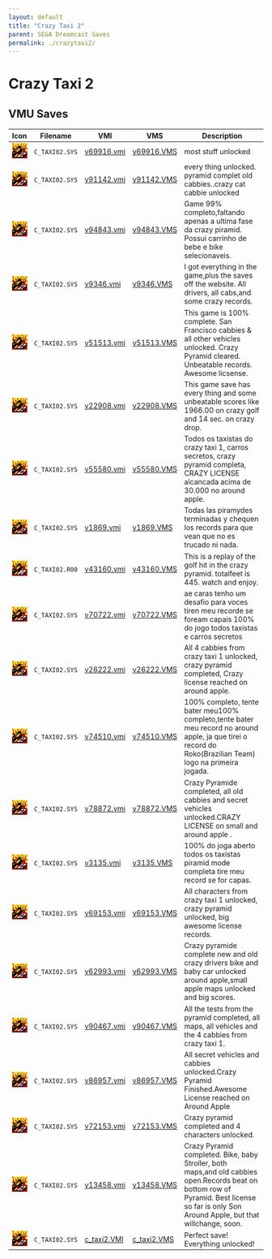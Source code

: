 ```yaml
---
layout: default
title: "Crazy Taxi 2"
parent: SEGA Dreamcast Saves
permalink: ./crazytaxi2/
---
```

# Crazy Taxi 2

## VMU Saves

| Icon | Filename | VMI | VMS | Description |
|------|----------|-----|-----|-------------|
| ![Crazy Taxi 2](../icons/C_TAXI02.SYS.GIF) | `C_TAXI02.SYS` | [v69916.vmi](v69916.vmi) | [v69916.VMS](v69916.VMS) | most stuff unlocked  |
| ![Crazy Taxi 2](../icons/C_TAXI02.SYS.GIF) | `C_TAXI02.SYS` | [v91142.vmi](v91142.vmi) | [v91142.VMS](v91142.VMS) | every thing unlocked. pyramid complet old cabbies..crazy cat cabbie unlocked  |
| ![Crazy Taxi 2](../icons/C_TAXI02.SYS.GIF) | `C_TAXI02.SYS` | [v94843.vmi](v94843.vmi) | [v94843.VMS](v94843.VMS) | Game 99% completo,faltando apenas a ultima fase da crazy piramid. Possui carrinho de bebe e bike selecionaveis.  |
| ![Crazy Taxi 2](../icons/C_TAXI02.SYS.GIF) | `C_TAXI02.SYS` | [v9346.vmi](v9346.vmi) | [v9346.VMS](v9346.VMS) | I got everything in the game,plus the saves off the website.  All drivers, all cabs,and some crazy records.  |
| ![Crazy Taxi 2](../icons/C_TAXI02.SYS.GIF) | `C_TAXI02.SYS` | [v51513.vmi](v51513.vmi) | [v51513.VMS](v51513.VMS) | This game is 100% complete. San Francisco cabbies & all other vehicles unlocked. Crazy Pyramid cleared. Unbeatable records. Awesome licsense.  |
| ![Crazy Taxi 2](../icons/C_TAXI02.SYS.GIF) | `C_TAXI02.SYS` | [v22908.vmi](v22908.vmi) | [v22908.VMS](v22908.VMS) | This game save has every thing and some unbeatable scores like 1966.00 on crazy golf and 14 sec. on crazy drop.   |
| ![Crazy Taxi 2](../icons/C_TAXI02.SYS.GIF) | `C_TAXI02.SYS` | [v55580.vmi](v55580.vmi) | [v55580.VMS](v55580.VMS) | Todos os taxistas do crazy taxi 1, carros secretos, crazy pyramid completa, CRAZY LICENSE alcancada acima de 30.000 no around apple.  |
| ![Crazy Taxi 2](../icons/C_TAXI02.SYS.GIF) | `C_TAXI02.SYS` | [v1869.vmi](v1869.vmi) | [v1869.VMS](v1869.VMS) | Todas las piramydes terminadas y chequen los records para que vean que no es trucado ni nada.  |
| ![Crazy Taxi 2](../icons/C_TAXI02.R00.GIF) | `C_TAXI02.R00` | [v43160.vmi](v43160.vmi) | [v43160.VMS](v43160.VMS) | This is a replay of the golf hit in the crazy pyramid. totalfeet is 445. watch and enjoy.  |
| ![Crazy Taxi 2](../icons/C_TAXI02.SYS.GIF) | `C_TAXI02.SYS` | [v70722.vmi](v70722.vmi) | [v70722.VMS](v70722.VMS) | ae caras tenho um desafio para voces tiren meu recorde se foream capais 100% do jogo todos taxistas e carros secretos  |
| ![Crazy Taxi 2](../icons/C_TAXI02.SYS.GIF) | `C_TAXI02.SYS` | [v26222.vmi](v26222.vmi) | [v26222.VMS](v26222.VMS) | All 4 cabbies from crazy taxi 1 unlocked, crazy pyramid completed, Crazy license reached on around apple.  |
| ![Crazy Taxi 2](../icons/C_TAXI02.SYS.GIF) | `C_TAXI02.SYS` | [v74510.vmi](v74510.vmi) | [v74510.VMS](v74510.VMS) | 100% completo, tente bater meu100% completo,tente bater meu record no around apple, ja que tirei o record do Roko(Brazilian Team) logo na primeira jogada.   |
| ![Crazy Taxi 2](../icons/C_TAXI02.SYS.GIF) | `C_TAXI02.SYS` | [v78872.vmi](v78872.vmi) | [v78872.VMS](v78872.VMS) | Crazy Pyramide  completed, all old cabbies and secret vehicles unlocked.CRAZY LICENSE on small and around apple .  |
| ![Crazy Taxi 2](../icons/C_TAXI02.SYS.GIF) | `C_TAXI02.SYS` | [v3135.vmi](v3135.vmi) | [v3135.VMS](v3135.VMS) | 100% do joga aberto todos os taxistas piramid mode completa tire meu record se for capas.  |
| ![Crazy Taxi 2](../icons/C_TAXI02.SYS.GIF) | `C_TAXI02.SYS` | [v69153.vmi](v69153.vmi) | [v69153.VMS](v69153.VMS) | All characters from crazy taxi 1 unlocked, crazy pyramid unlocked, big awesome license records.  |
| ![Crazy Taxi 2](../icons/C_TAXI02.SYS.GIF) | `C_TAXI02.SYS` | [v62993.vmi](v62993.vmi) | [v62993.VMS](v62993.VMS) | Crazy pyramide complete new and old crazy drivers bike and baby car unlocked around apple,small apple maps unlocked and big scores.  |
| ![Crazy Taxi 2](../icons/C_TAXI02.SYS.GIF) | `C_TAXI02.SYS` | [v90467.vmi](v90467.vmi) | [v90467.VMS](v90467.VMS) | All the tests from the pyramid completed, all maps, all vehicles and the 4 cabbies from crazy taxi 1.   |
| ![Crazy Taxi 2](../icons/C_TAXI02.SYS.GIF) | `C_TAXI02.SYS` | [v86957.vmi](v86957.vmi) | [v86957.VMS](v86957.VMS) | All secret vehicles and cabbies unlocked.Crazy Pyramid Finished.Awesome License reached on Around Apple  |
| ![Crazy Taxi 2](../icons/C_TAXI02.SYS.GIF) | `C_TAXI02.SYS` | [v72153.vmi](v72153.vmi) | [v72153.VMS](v72153.VMS) | Crazy pyramid completed and 4 characters unlocked.  |
| ![Crazy Taxi 2](../icons/C_TAXI02.SYS.GIF) | `C_TAXI02.SYS` | [v13458.vmi](v13458.vmi) | [v13458.VMS](v13458.VMS) | Crazy Pyramid completed. Bike, baby Stroller, both maps,and old cabbies open.Records beat on bottom row of Pyramid. Best license so far is only Son Around Apple, but that willchange, soon.  |
| ![Crazy Taxi 2](../icons/C_TAXI02.SYS.GIF) | `C_TAXI02.SYS` | [c_taxi2.VMI](c_taxi2.VMI) | [c_taxi2.VMS](c_taxi2.VMS) | Perfect save! Everything unlocked! |
